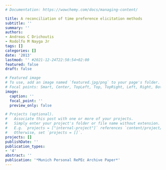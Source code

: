 ```yaml
---
# Documentation: https://wowchemy.com/docs/managing-content/

title: A reconciliation of time preference elicitation methods
subtitle: ''
summary: ''
authors:
- Andreas C Drichoutis
- Rodolfo M Nayga Jr
tags: []
categories: []
date: '2013'
lastmod: '' #2021-12-24T22:50:54+02:00
featured: false
draft: false

# Featured image
# To use, add an image named `featured.jpg/png` to your page's folder.
# Focal points: Smart, Center, TopLeft, Top, TopRight, Left, Right, BottomLeft, Bottom, BottomRight.
image:
  caption: ''
  focal_point: ''
  preview_only: false

# Projects (optional).
#   Associate this post with one or more of your projects.
#   Simply enter your project's folder or file name without extension.
#   E.g. `projects = ["internal-project"]` references `content/project/deep-learning/index.md`.
#   Otherwise, set `projects = []`.
projects: []
publishDate: ''
publication_types: 
- '4'
abstract: ''
publication: '*Munich Personal RePEc Archive Paper*'
---
```

